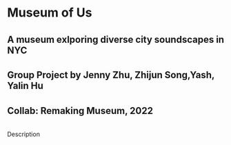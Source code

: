 # Museum of Us

###### 
## A museum exlporing diverse city soundscapes in NYC
###### 
## Group Project by Jenny Zhu, Zhijun Song,Yash, Yalin Hu
###### 
## Collab: Remaking Museum, 2022
######
Description
